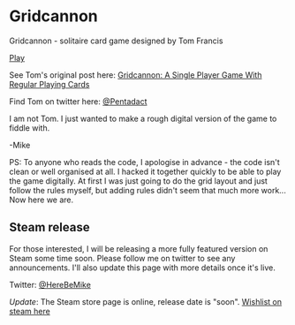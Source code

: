 # Gridcannon
Gridcannon - solitaire card game designed by Tom Francis

[Play](https://herebemike.github.io/Gridcannon/site/)

See Tom's original post here:
[Gridcannon: A Single Player Game With Regular Playing Cards](https://www.pentadact.com/2019-08-20-gridcannon-a-single-player-game-with-regular-playing-cards/)

Find Tom on twitter here:
[@Pentadact](https://twitter.com/Pentadact)


I am not Tom. I just wanted to make a rough digital version of the game to fiddle with.

-Mike

PS: To anyone who reads the code, I apologise in advance - the code isn't clean or well organised at all. I hacked it together quickly to be able to play the game digitally. At first I was just going to do the grid layout and just follow the rules myself, but adding rules didn't seem that much more work... Now here we are.

## Steam release
For those interested, I will be releasing a more fully featured version on Steam some time soon. Please follow me on twitter to see any announcements. I'll also update this page with more details once it's live.

Twitter: [@HereBeMike](https://twitter.com/HereBeMike)

_Update_: The Steam store page is online, release date is "soon". [Wishlist on steam here](https://store.steampowered.com/app/1152680/Gridcannon/)
